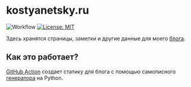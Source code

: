 # kostyanetsky.ru

![Workflow](https://github.com/vkostyanetsky/kostyanetsky.me/actions/workflows/main.yml/badge.svg) [![License: MIT](https://img.shields.io/badge/License-MIT-yellow.svg)](https://opensource.org/licenses/MIT)

Здесь хранятся страницы, заметки и другие данные для моего [блога](https://kostyanetsky.ru).

## Как это работает?

[GitHub Action](/.github/workflows/main.yml) создает статику для блога с помощью самописного [генератора](https://github.com/vkostyanetsky/BlogBuilder) на Python.

